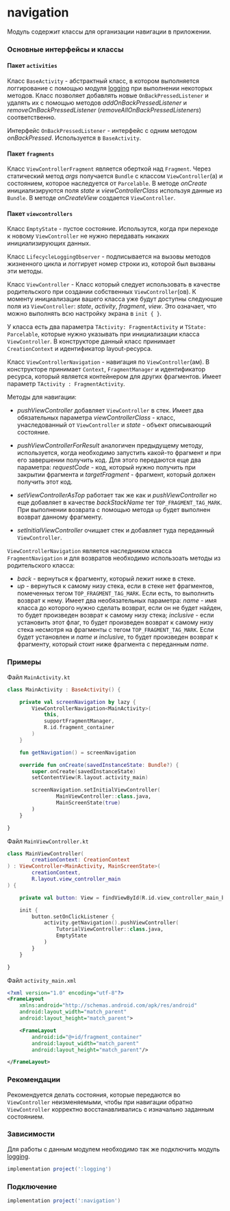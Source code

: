 navigation
====

Модуль содержит классы для организации навигации в приложении.

### Основные интерфейсы и классы

#### Пакет `activities`

Класс `BaseActivity` - абстрактный класс, в котором выполняется логгирование с помощью модуля [logging](https://github.com/TouchInstinct/RoboSwag/tree/master/logging) при выполнении некоторых методов. Класс позволяет добавлять новые `OnBackPressedListener` и удалять их с помощью методов *addOnBackPressedListener* и *removeOnBackPressedListener* (*removeAllOnBackPressedListeners*) соответственно.

Интерфейс `OnBackPressedListener` - интерфейс с одним методом *onBackPressed*. Используется в `BaseActivity`.

#### Пакет `fragments`

Класс `ViewControllerFragment` является оберткой над `Fragment`. Через статический метод *args* получается `Bundle` с классом `ViewController`(а) и состоянием, которое наследуется от `Parcelable`. В методе *onCreate* инициализируются поля *state* и *viewControllerClass* используя данные из `Bundle`. В методе *onCreateView* создается `ViewController`.

#### Пакет `viewcontrollers`

Класс `EmptyState` - пустое состояние. Использутся, когда при переходе к новому `ViewController` не нужно передавать никаких инициализирующих данных.

Класс `LifecycleLoggingObserver` - подписывается на вызовы методов жизненного цикла и логгирует номер строки из, которой был вызваны эти методы.

Класс `ViewController` - Класс который следует использовать в качестве родительского при создании собственных `ViewController`(ов). К моменту инициализации вашего класса уже будут доступны следующие поля из `ViewController`: *state*, *activity*, *fragment*, *view*. Это означает, что можно выполнять всю настройку экрана в `init { }`.

У класса есть два параметра `TActivity: FragmentActivity` и `TState: Parcelable`, которые нужно указывать при инициализации класса `ViewController`. В конструкторе данный класс принимает `CreationContext` и идентификатор layout-ресурса.

Класс `ViewControllerNavigation` - навигация по `ViewController`(ам). В конструкторе принимает `Context`, `FragmentManager` и идентификатор ресурса, который является контейнером для других фрагментов. Имеет параметр `TActivity : FragmentActivity`.

Методы для навигации:

* *pushViewController* добавляет `ViewController` в стек. Имеет два обязательных параметра *viewControllerClass* - класс, унаследованный от `ViewController` и *state* - объект описывающий состояние.

* *pushViewControllerForResult* аналогичен предыдущему методу, используется, когда необходимо запустить какой-то фрагмент и при его завершении получить код. Для этого передаются еще два параметра: *requestCode* - код, который нужно получить при закрытии фрагмента и *targetFragment* - фрагмент, который должен получить этот код.

* *setViewControllerAsTop* работает так же как и *pushViewController* но еще добавляет в качестве *backStackName* тег `TOP_FRAGMENT_TAG_MARK`. При выполнении возврата с помощью метода `up` будет выполнен возврат данному фрагменту.

* *setInitialViewController* очищает стек и добавляет туда переданный `ViewController`.

`ViewControllerNavigation` является наследником класса `FragmentNavigation` и для возвратов необходимо использоать методы из родительского класса:

* *back* - вернуться к фрагменту, который лежит ниже в стеке.
* *up* - вернуться к самому низу стека, если в стеке нет фрагментов, помеченных тегом `TOP_FRAGMENT_TAG_MARK`. Если есть, то выполнить возврат к нему. Имеет два необязательных параметра: *name* - имя класса до которого нужно сделать возврат, если он не будет найден, то будет произведен возврат к самому низу стека; *inclusive* - если установить этот флаг, то будет произведен возврат к самому низу стека несмотря на фрагменты с тегом `TOP_FRAGMENT_TAG_MARK`. Если будет установлен и *name* и *inclusive*, то будет произведен возврат к фрагменту, который стоит ниже фрагмента с переданным *name*.

### Примеры

Файл `MainActivity.kt`
```Kotlin
class MainActivity : BaseActivity() {

    private val screenNavigation by lazy {
        ViewControllerNavigation<MainActivity>(
            this,
            supportFragmentManager,
            R.id.fragment_container
        )
    }

    fun getNavigation() = screenNavigation

    override fun onCreate(savedInstanceState: Bundle?) {
        super.onCreate(savedInstanceState)
        setContentView(R.layout.activity_main)

        screenNavigation.setInitialViewController(
                MainViewController::class.java,
                MainScreenState(true)
        )
    }

}
```

Файл `MainViewController.kt`
```Kotlin
class MainViewController(
        creationContext: CreationContext
) : ViewController<MainActivity, MainScreenState>(
        creationContext,
        R.layout.view_controller_main
) {

    private val button: View = findViewById(R.id.view_controller_main_button)

    init {
        button.setOnClickListener {
            activity.getNavigation().pushViewController(
                TutorialViewController::class.java,
                EmptyState
            )
        }
    }

}
```

Файл `activity_main.xml`
```xml
<?xml version="1.0" encoding="utf-8"?>
<FrameLayout
    xmlns:android="http://schemas.android.com/apk/res/android"
    android:layout_width="match_parent"
    android:layout_height="match_parent">

    <FrameLayout
        android:id="@+id/fragment_container"
        android:layout_width="match_parent"
        android:layout_height="match_parent"/>

</FrameLayout>
```

### Рекомендации

Рекомендуется делать состояния, которые передаются во `ViewController` неизменяемыми, чтобы при навигации обратно `ViewController` корректно восстанавливались с изначально заданным состоянием.

### Зависимости

Для работы с данным модулем необходимо так же подключить модуль [logging](https://github.com/TouchInstinct/RoboSwag/tree/master/logging).

```gradle
implementation project(':logging')
```

### Подключение

```gradle
implementation project(':navigation')
```
